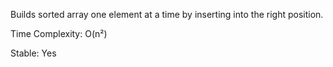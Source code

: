Builds sorted array one element at a time by inserting into the right position.

Time Complexity: O(n²)

Stable: Yes
